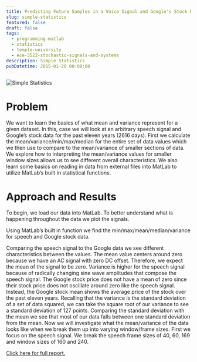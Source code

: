```yaml
---
title: Predicting Future Samples in a Voice Signal and Google's Stock Price
slug: simple-statistics
featured: false
draft: false
tags:
  - programming-matlab
  - statistics
  - temple-university
  - ece-3522-stochastic-signals-and-systems
description: Simple Statistics
pubDatetime: 2015-01-20 00:00:00
---
```


![Simple Statistics](@assets/images/3522_stochastic_systems/raw_speech_and_google_stock.png)

# Problem

We want to learn the basics of what mean and variance represent for a given
dataset. In this, case we will look at an arbitrary speech signal and
Google’s stock data for the past eleven years (2616 days). First we
calculate the mean/variance/min/max/median for the entire set of data values
which we then use to compare to the mean/variance of smaller sections of
data. We explore how to interpreting the mean/variance values for smaller
window sizes allows us to see different overall characteristics. We also
learn some basics on reading in data from external files into MatLab to
utilize MatLab’s built in statistical functions.

# Approach and Results

To begin, we load our data into MatLab. To better understand what is
happening throughout the data we plot the signals.

Using MatLab’s built in function we find the min/max/mean/median/variance
for speech and Google stock data.

Comparing the speech signal to the Google data we see different
characteristics between the values. The mean value centers around zero
because we have an AC signal with zero DC offset. Therefore, we expect the
mean of the signal to be zero. Variance is higher for the speech signal
because of radically changing sine wave amplitudes that compose the speech
signal. The Google stock price does not have a mean of zero since their
stock price does not oscillate around zero like the speech signal. Instead,
the Google stock mean shows the average price of the stock over the past
eleven years. Recalling that the variance is the standard deviation of a
set of data squared, we can take the square root of our variance to see a
standard deviation of 127 points. Comparing the standard deviation with the
mean we see that most of our data falls between one standard deviation
from the mean. Now we will investigate what the mean/variance of the data
looks like when we break them up into varying window/frame sizes. First we
focus on the speech signal. We break the speech frame sizes of 40, 60,
169 and window sizes of 160 and 240.

[Click here for full report.](/assets/files/20150120_trejo_devin_ca1.pdf)
